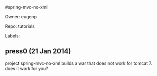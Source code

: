 #spring-mvc-no-xml

Owner: eugenp

Repo: tutorials

Labels: 

## press0 (21 Jan 2014)

project spring-mvc-no-xml builds a war that does not work for tomcat 7.  does it work for you?


